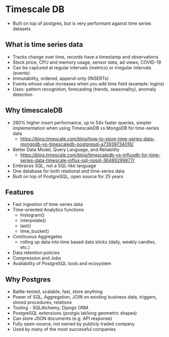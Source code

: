 # Timescale DB
- Built on top of postgres, but is very performant against time series datasets

## What is time series data
- Tracks change over time, records have a timestamp and observations
- Stock price, CPU and memory usage, sensor data, ad views, COVID-19
- Can be captured at regular intervals (metrics) or irregular intervals (events)
- Immutability, ordered, append-only (INSERTs)
- Events whose value increases when you add time field (example: logins)
- Uses: pattern recognition, forecasting (trends, seasonality), anomaly detection

## Why timescaleDB
- 260% higher insert performance, up to 54x faster queries, simpler implementation when using TimescaleDB vs MongoDB for time-series data
	- https://blog.timescale.com/blog/how-to-store-time-series-data-mongodb-vs-timescaledb-postgresql-a73939734016/
- Better Data Model, Query Language, and Reliability
	- https://blog.timescale.com/blog/timescaledb-vs-influxdb-for-time-series-data-timescale-influx-sql-nosql-36489299877/
- Embraces SQL, not a SQL-like language
- One database for both relational and time-series data
- Built on top of PostgreSQL, open source for 25 years

## Features
- Fast ingestion of time-series data
- Time-oriented Analytics functions
	- histogram()
	- interpolate()
	- last()
	- time_bucket()
- Continuous Aggregates
	- rolling up data into time based data sticks (daily, weekly candles, etc.)
- Data retention policies
- Compression and Jobs
- Availability of PostgreSQL tools and ecosystem

## Why Postgres
- Battle-tested, scalable, fast, store anything
- Power of SQL, Aggregation, JOIN on existing business data, triggers, stored procedures, relations
- Tooling - SQLAlchemy, Django ORM
- PostgreSQL extensions (postgis lat/long geometric shapes)
- Can store JSON documents (e.g. API response)
- Fully open-source, not owned by publicly traded company
- Used by many of the most successful companies

